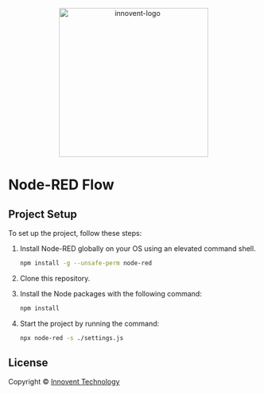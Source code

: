 <p align="center">
  <img width="300px" src="https://github.com/innovent-tech/Virgin_Prod_Flow/assets/61361037/3d1a4ffe-7f03-49ad-bd97-a9b613b26e94" alt="innovent-logo" />
</p>

# Node-RED Flow


## Project Setup

To set up the project, follow these steps:

1. Install Node-RED globally on your OS using an elevated command shell.

   ```bash
   npm install -g --unsafe-perm node-red
   ```

2. Clone this repository.

3. Install the Node packages with the following command:

   ```bash
   npm install
   ```

4. Start the project by running the command:

   ```bash
   npx node-red -s ./settings.js
   ```

## License
Copyright © [Innovent Technology](https://www.)
